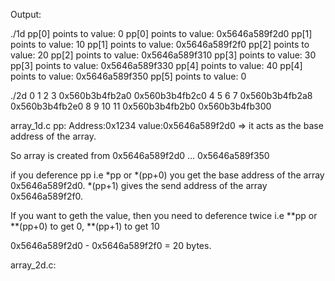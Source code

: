 Output:

./1d
pp[0] points to value: 0
pp[0] points to value: 0x5646a589f2d0
pp[1] points to value: 10
pp[1] points to value: 0x5646a589f2f0
pp[2] points to value: 20
pp[2] points to value: 0x5646a589f310
pp[3] points to value: 30
pp[3] points to value: 0x5646a589f330
pp[4] points to value: 40
pp[4] points to value: 0x5646a589f350
pp[5] points to value: 0

./2d
  0   1   2   3 0x560b3b4fb2a0 0x560b3b4fb2c0
  4   5   6   7 0x560b3b4fb2a8 0x560b3b4fb2e0
  8   9  10  11 0x560b3b4fb2b0 0x560b3b4fb300

array_1d.c
pp:
Address:0x1234
value:0x5646a589f2d0 => it acts as the base address of the array.

So array is created from 0x5646a589f2d0 ... 0x5646a589f350

if you deference pp i.e *pp or *(pp+0) you get the base address of the array 0x5646a589f2d0.
*(pp+1) gives the send address of the array 0x5646a589f2f0.

If you want to geth the value, then you need to deference twice i.e **pp or **(pp+0) to get 0, **(pp+1) to get 10

0x5646a589f2d0 - 0x5646a589f2f0 = 20 bytes.

array_2d.c:




